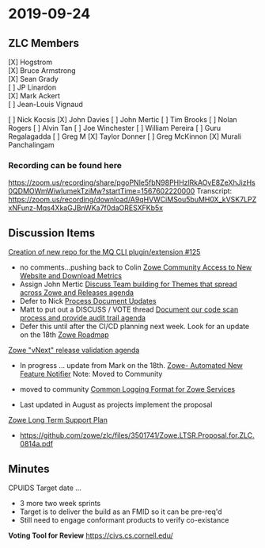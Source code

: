 # 2019-09-24

## ZLC Members
[X] Hogstrom   
[X] Bruce Armstrong   
[X] Sean Grady   
[ ] JP Linardon   
[X] Mark Ackert   
[ ] Jean-Louis Vignaud   

[ ] Nick Kocsis
[X] John Davies
[ ] John Mertic
[ ] Tim Brooks
[ ] Nolan Rogers
[ ] Alvin Tan
[ ] Joe Winchester
[ ] William Pereira
[ ] Guru Regalagadda
[ ] Greg M
[X] Taylor Donner
[ ] Greg McKinnon
[X] Murali Panchalingam


### Recording can be found here   
https://zoom.us/recording/share/pgoPNle5fbN98PHHzlRkAOvE8ZeXhJizHs0QDMOWmWiwIumekTziMw?startTime=1567602220000
Transcript: https://zoom.us/recording/download/A9qHVWCiMSou5buMH0X_kVSK7LPZxNFunz-Mqs4XkaGJBnWKa7f0daORESXFKb5x

## Discussion Items
[Creation of new repo for the MQ CLI plugin/extension #125](https://github.com/zowe/zlc/issues/125)
* no comments...pushing back to Colin
[Zowe Community Access to New Website and Download Metrics](https://github.com/zowe/zlc/issues/141)
* Assign John Mertic
[Discuss Team building for Themes that spread across Zowe and Releases agenda](https://github.com/zowe/zlc/issues/138)
* Defer to Nick
[Process Document Updates](https://github.com/zowe/zlc/issues/118)
* Matt to put out a DISCUSS / VOTE thread
[Document our code scan process and provide audit trail agenda](https://github.com/zowe/zlc/issues/110)
* Defer this until after the CI/CD planning next week.  Look for an update on the 18th
[Zowe Roadmap](https://github.com/zowe/zlc/issues/103)

[Zowe "vNext" release validation agenda](https://github.com/zowe/zlc/issues/92)
* In progress ... update from Mark on the 18th.
[Zowe- Automated New Feature Notifier](https://github.com/zowe/zlc/issues/191) Note: Moved to Community
- moved to community
[Common Logging Format for Zowe Services](https://github.com/zowe/zlc/issues/90)
* Last updated in August as projects implement the proposal

[Zowe Long Term Support Plan](https://github.com/zowe/zlc/issues/72)
* https://github.com/zowe/zlc/files/3501741/Zowe.LTSR.Proposal.for.ZLC.0814a.pdf

## Minutes
CPUIDS Target date ... 
- 3 more two week sprints
- Target is to deliver the build as an FMID so it can be pre-req'd
- Still need to engage conformant products to verify co-existance


__Voting Tool for Review__
https://civs.cs.cornell.edu/
   
   
